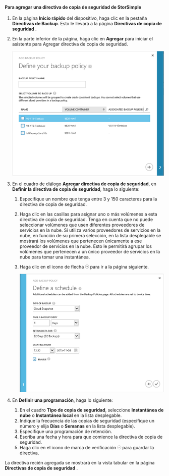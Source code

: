 <!--author=v-sharos last changed: 11/06/15-->

#### <a name="to-add-a-storsimple-backup-policy"></a>Para agregar una directiva de copia de seguridad de StorSimple
1. En la página **Inicio rápido** del dispositivo, haga clic en la pestaña **Directivas de Backup**. Esto le llevará a la página **Directivas de copia de seguridad** .
2. En la parte inferior de la página, haga clic en **Agregar** para iniciar el asistente para Agregar directiva de copia de seguridad.
   
    ![Incorporación de una directiva de copia de seguridad 1](./media/storsimple-add-backup-policy-u2/AddBackupPolicy1.png)
3. En el cuadro de diálogo **Agregar directiva de copia de seguridad**, en **Definir la directiva de copia de seguridad**, haga lo siguiente:
   
   1. Especifique un nombre que tenga entre 3 y 150 caracteres para la directiva de copia de seguridad.
   2. Haga clic en las casillas para asignar uno o más volúmenes a esta directiva de copia de seguridad. Tenga en cuenta que no puede seleccionar volúmenes que usen diferentes proveedores de servicios en la nube. Si utiliza varios proveedores de servicios en la nube, en función de su primera selección, en la lista desplegable se mostrará los volúmenes que pertenecen únicamente a ese proveedor de servicios en la nube. Esto le permitirá agrupar los volúmenes que pertenecen a un único proveedor de servicios en la nube para tomar una instantánea.
   3. Haga clic en el icono de flecha  ![icono de flecha](./media/storsimple-add-backup-policy-u2/HCS_ArrowIcon-include.png) para ir a la página siguiente.
      
      ![Incorporación de una directiva de copia de seguridad 2](./media/storsimple-add-backup-policy-u2/AddBackupPolicy2.png)
4. En **Definir una programación**, haga lo siguiente:
   
   1. En el cuadro **Tipo de copia de seguridad**, seleccione **Instantánea de nube** o **Instantánea local** en la lista desplegable.
   2. Indique la frecuencia de las copias de seguridad (especifique un número y elija **Días** o **Semanas** en la lista desplegable).
   3. Especifique una programación de retención.
   4. Escriba una fecha y hora para que comience la directiva de copia de seguridad.  
   5. Haga clic en el icono de marca de verificación  ![icono de marca de verificación](./media/storsimple-add-backup-policy-u2/HCS_CheckIcon-include.png) para guardar la directiva.

La directiva recién agregada se mostrará en la vista tabular en la página **Directivas de copia de seguridad** .



<!--HONumber=Jan17_HO4-->



